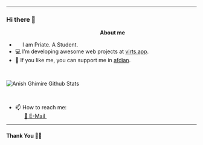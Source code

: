 ***********************************
### Hi there 👋

&nbsp;&nbsp;&nbsp;&nbsp;&nbsp;&nbsp;&nbsp;&nbsp;&nbsp;&nbsp;&nbsp;&nbsp;&nbsp;&nbsp;&nbsp;&nbsp;&nbsp;&nbsp;&nbsp;&nbsp;&nbsp;&nbsp;&nbsp;&nbsp;&nbsp;&nbsp;&nbsp;&nbsp;&nbsp;&nbsp;&nbsp;&nbsp;&nbsp;&nbsp;&nbsp;&nbsp;&nbsp;&nbsp;&nbsp;&nbsp;&nbsp;&nbsp;&nbsp;&nbsp;&nbsp;&nbsp;&nbsp;&nbsp;&nbsp;&nbsp;&nbsp;&nbsp;&nbsp;&nbsp;&nbsp;&nbsp;&nbsp;&nbsp;&nbsp;&nbsp;&nbsp;&nbsp;&nbsp;<b>About me</b> <br>
- <img src ="https://s3.amazonaws.com/pix.iemoji.com/images/emoji/apple/ios-12/256/boy-light-skin-tone.png" height= 15px width = 15px> I am Priate. A Student.
- 💻 I’m developing awesome web projects at [virts.app](http://www.virts.app).
- 🌹 If you like me, you can support me in [afdian](https://www.afdian.net/@priate).

<br />


![Anish Ghimire Github Stats](https://github-readme-stats.vercel.app/api?username=PriateXYF&show_icons=true&title_color=660000&icon_color=660000&text_color=800000&bg_color=F0DFAF)

<br /> 

- 📫 How to reach me:<br>
&nbsp;&nbsp;&nbsp;&nbsp;&nbsp;&nbsp;<a href = "mailto:ufoquinccy@outlook.com">📧 E-Mail </a>&nbsp;&nbsp;
*************

#### Thank You 🙏🏼
